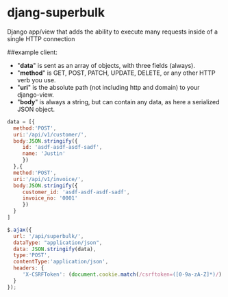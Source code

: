 djang-superbulk
===============

Django app/view that adds the ability to execute many requests inside of a single HTTP connection

##example client:
* "__data__" is sent as an array of objects, with three fields (always).
* "__method__" is GET, POST, PATCH, UPDATE, DELETE, or any other HTTP verb you use.
* "__uri__" is the absolute path (not including http and domain) to your django-view.
* "__body__" is always a string, but can contain any data, as here a serialized JSON object.


 ```javascript
data = [{
   method:'POST',
   uri:'/api/v1/customer/',
   body:JSON.stringify({
      id: 'asdf-asdf-asdf-sadf',
      name: 'Justin'
      })
   },{
   method:'POST',
   uri:'/api/v1/invoice/',
   body:JSON.stringify({
      customer_id: 'asdf-asdf-asdf-sadf',
      invoice_no: '0001'
      })
   }
]

$.ajax({
   url: '/api/superbulk/',
   dataType: "application/json",
   data: JSON.stringify(data),
   type:'POST',
   contentType:'application/json',
   headers: {
      'X-CSRFToken': (document.cookie.match(/csrftoken=([0-9a-zA-Z]*)/) || ['']).pop()
   }
});
```
